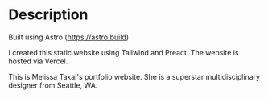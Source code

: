 # Description
Built using Astro (https://astro.build)

I created this static website using Tailwind and Preact. The website is hosted via Vercel.

This is Melissa Takai's portfolio website. She is a superstar multidisciplinary designer from Seattle, WA.